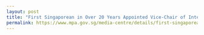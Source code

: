 ```yaml
---
layout: post
title: "First Singaporean in Over 20 Years Appointed Vice-Chair of International Maritime Organization Marine Environment Protection Committee to Lead Global Maritime Decarbonisation and Environmental Management Efforts"
permalink: https://www.mpa.gov.sg/media-centre/details/first-singaporean-appointed-vice-chair-of-international-maritime-organization-marine-environment-protection-committee-to-lead-global-maritime-decarbonisation-and-environmental-management-efforts
---
```

